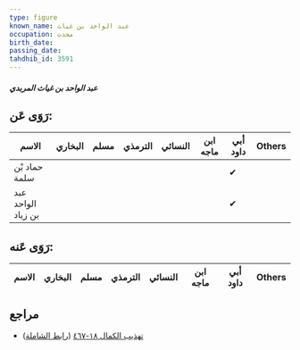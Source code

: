 ```yaml
---
type: figure
known_name: عبد الواحد بن غياث
occupation: محدث
birth_date:
passing_date:
tahdhib_id: 3591
---
```

##### عبد الواحد بن غياث المربدي

## رَوَى عَن:
| الاسم              | البخاري | مسلم | الترمذي | النسائي | ابن ماجه | أبي داود | Others |
| ------------------ | ------- | ---- | ------- | ------- | -------- | -------- | ------ |
| حماد بْن سلمة      |         |      |         |         |          | ✔        |        |
| عبد الواحد بن زياد |         |      |         |         |          | ✔        |        |
## رَوَى عَنه:
| الاسم | البخاري | مسلم | الترمذي | النسائي | ابن ماجه | أبي داود | Others |
| ----- | ------- | ---- | ------- | ------- | -------- | -------- | ------ |
## مراجع
- [تهذيب الكمال ١٨-٤٦٧](obsidian://open?vault=Tahdhib-al-Kamal&file=Figures/٣٥٩١-عبد%20الواحد%20بن%20غياث%20المربدي) ([رابط الشاملة](https://shamela.ws/book/3722/9500))